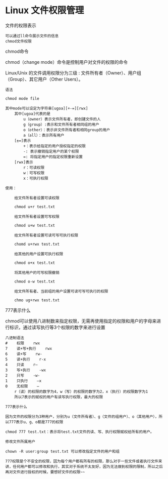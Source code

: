 # Linux 文件权限管理

文件的权限表示

    可以通过ll命令展示文件的信息
    chmod文件权限

chmod命令

chmod（change mode）命令是控制用户对文件的权限的命令

Linux/Unix 的文件调用权限分为三级 : 文件所有者（Owner）、用户组（Group）、其它用户（Other Users）。

    语法

    chmod mode file

    其中mode可以设定为字符串[ugoa][+-=][rwx]
        其中[ugoa]代表的是
            u（owner）表示文件所有者，即创建文件的人
            g（group）:表示和文件所有者相同组的用户
            o（other）：表示非文件所有者和相同group的用户
            a（all）：表示所有用户
        [±=]表示
            +：表示给指定的用户授权指定的权限
            -: 表示撤销指定用户的某个权限
            =: 将指定用户的指定权限重新设置
        [rwx]表示
            r：可读权限
            w：可写权限
            x：可执行权限

    使用：

        给文件所有者设置可读权限

        chmod u+r test.txt

        给文件所有者设置可写权限

        chmod u+w test.txt

        给文件所有者设置可读可写可执行权限

        chomd u+rwx test.txt

        给其他的用户设置可执行权限

        chmod o+x test.txt

        将其他用户的可写权限撤销

        chmod o-w test.txt

        给文件所有者、当前组的用户设置可读可写可执行的权限

        chmo ug+rwx test.txt

777表示什么

chmod可以使用八进制数来指定权限，无需再使用指定的权限和用户的字母来进行标识，通过读写执行等3个权限的数字来进行设置

    八进制语法
    #    权限    rwx
    7    读+写+执行    rwx
    6    读+写    rw-
    5    读+执行    r-x
    4    只读    r–
    3    写+执行    -wx
    2    只写    -w-
    1    只执行    –x
    0    无权限    —
        r（读）的权限的数字为4，w（写）的权限的数字为2，x（执行）的权限数字为1
        所以7表示的赋权的用户有读写执行权限，最大的权限

    777表示什么

    因为文件的权限分为3种用户，分别为u（文件所有者）、g（文件的组用户）、o（其他用户），所以777表示u、g、o都是777的权限

    chmod 777 test.txt：表示将test.txt文件的读、写、执行权限赋权给所有的用户。

    修改文件所属用户

    chown -R user:group test.txt 可以修改指定文件的用户和组

    777权限是个不安全的权限，因为每个用户都有所有的权限，那么对于一些文件或者执行文件来讲，任何用户都可以修改和执行，其实对于系统不太友好，因为无法做到权限的限制，所以之后再对文件进行授权的时候，要想好文件的权限~~
